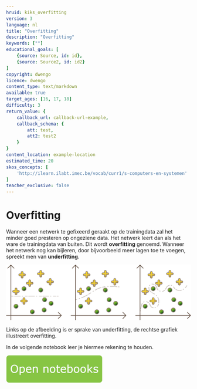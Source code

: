 ```yaml
---
hruid: kiks_overfitting
version: 3
language: nl
title: "Overfitting"
description: "Overfitting"
keywords: [""]
educational_goals: [
    {source: Source, id: id}, 
    {source: Source2, id: id2}
]
copyright: dwengo
licence: dwengo
content_type: text/markdown
available: true
target_ages: [16, 17, 18]
difficulty: 3
return_value: {
    callback_url: callback-url-example,
    callback_schema: {
        att: test,
        att2: test2
    }
}
content_location: example-location
estimated_time: 20
skos_concepts: [
    'http://ilearn.ilabt.imec.be/vocab/curr1/s-computers-en-systemen'
]
teacher_exclusive: false
---
```


# Overfitting
Wanneer een netwerk te gefixeerd geraakt op de trainingdata zal het minder goed presteren op ongeziene data. Het netwerk leert dan als het ware de trainingdata van buiten. Dit wordt **overfitting** genoemd. Wanneer het netwerk nog kan bijleren, door bijvoorbeeld meer lagen toe te voegen, spreekt men van **underfitting**.

![over- en underfitting](embed/overunderfit.png "Balans tussen over- en underfitting") 

Links op de afbeelding is er sprake van underfitting, de rechtse grafiek illustreert overfitting.

In de volgende notebook leer je hiermee rekening te houden.

[![](embed/Knop.png "Knop")](https://kiks.ilabt.imec.be/hub/tmplogin?id=1713 "Overfitting")
